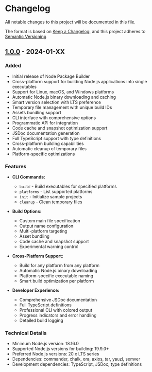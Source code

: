 # Changelog

All notable changes to this project will be documented in this file.

The format is based on [Keep a Changelog](https://keepachangelog.com/en/1.0.0/),
and this project adheres to [Semantic Versioning](https://semver.org/spec/v2.0.0.html).

## [1.0.0] - 2024-01-XX

### Added
- Initial release of Node Package Builder
- Cross-platform support for building Node.js applications into single executables
- Support for Linux, macOS, and Windows platforms
- Automatic Node.js binary downloading and caching
- Smart version selection with LTS preference
- Temporary file management with unique build IDs
- Assets bundling support
- CLI interface with comprehensive options
- Programmatic API for integration
- Code cache and snapshot optimization support
- JSDoc documentation generation
- Full TypeScript support with type definitions
- Cross-platform building capabilities
- Automatic cleanup of temporary files
- Platform-specific optimizations

### Features
- **CLI Commands:**
  - `build` - Build executables for specified platforms
  - `platforms` - List supported platforms
  - `init` - Initialize sample projects
  - `cleanup` - Clean temporary files

- **Build Options:**
  - Custom main file specification
  - Output name configuration
  - Multi-platform targeting
  - Asset bundling
  - Code cache and snapshot support
  - Experimental warning control

- **Cross-Platform Support:**
  - Build for any platform from any platform
  - Automatic Node.js binary downloading
  - Platform-specific executable naming
  - Smart build optimization per platform

- **Developer Experience:**
  - Comprehensive JSDoc documentation
  - Full TypeScript definitions
  - Professional CLI with colored output
  - Progress indicators and error handling
  - Detailed build logging

### Technical Details
- Minimum Node.js version: 18.16.0
- Supported Node.js versions for building: 19.9.0+
- Preferred Node.js versions: 20.x LTS series
- Dependencies: commander, chalk, ora, axios, tar, yauzl, semver
- Development dependencies: TypeScript, JSDoc, type definitions

[1.0.0]: https://github.com/sw3do/node-package-builder/releases/tag/v1.0.0